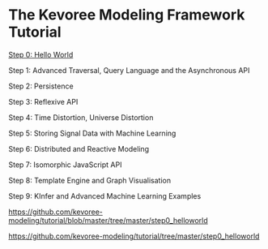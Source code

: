 # The Kevoree Modeling Framework Tutorial

[Step 0: Hello World ](https://github.com/kevoree-modeling/tutorial/tree/master/step0_helloworld)

Step 1: Advanced Traversal, Query Language and the Asynchronous API

Step 2: Persistence

Step 3: Reflexive API

Step 4: Time Distortion, Universe Distortion

Step 5: Storing Signal Data with Machine Learning

Step 6: Distributed and Reactive Modeling

Step 7: Isomorphic JavaScript API

Step 8: Template Engine and Graph Visualisation

Step 9: KInfer and Advanced Machine Learning Examples



https://github.com/kevoree-modeling/tutorial/blob/master/tree/master/step0_helloworld

https://github.com/kevoree-modeling/tutorial/tree/master/step0_helloworld
